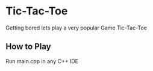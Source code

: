 # Tic-Tac-Toe
Getting bored lets play a very popular Game Tic-Tac-Toe
<h2> How to Play</h2>
Run main.cpp in any C++ IDE
